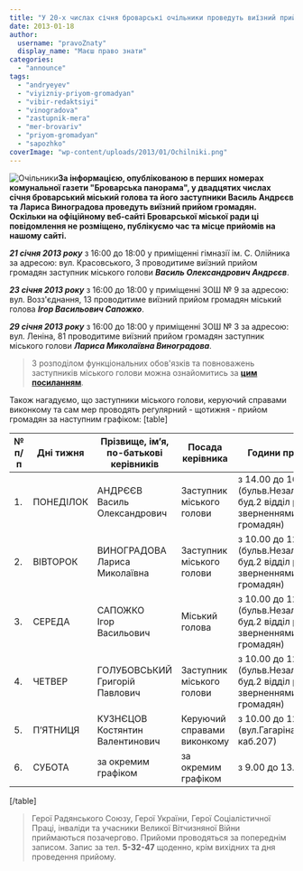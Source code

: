 ```yaml
---
title: "У 20-х числах січня броварські очільники проведуть виїзний прийом громадян"
date: 2013-01-18
author: 
  username: "pravoZnaty"
  display_name: "Маєш право знати"
categories: 
  - "announce"
tags: 
  - "andryeyev"
  - "viyizniy-priyom-gromadyan"
  - "vibir-redaktsiyi"
  - "vinogradova"
  - "zastupnik-mera"
  - "mer-brovariv"
  - "priyom-gromadyan"
  - "sapozhko"
coverImage: "wp-content/uploads/2013/01/Ochilniki.png"
---
```


![Очільники](https://mpz.brovary.org/wp-content/uploads/2013/01/Ochilniki.png)**За інформацією, опублікованою в перших номерах комунальної газети "Броварська панорама", у двадцятих числах січня броварський міський голова та його заступники Василь Андрєєв та Лариса Виноградова проведуть виїзний прийом громадян. Оскільки на офіційному веб-сайті Броварської міської ради ці повідомлення не розміщено, публікуємо час та місце прийомів на нашому сайті.**

_**21 січня 2013 року**_ з 16:00 до 18:00 у приміщенні гімназії ім. С. Олійника за адресою: вул. Красовського, 3 проводитиме виїзний прийом громадян заступник міського голови _**Василь Олександрович Андрєєв**_.

_**23 січня 2013 року**_ з 16:00 до 18:00 у приміщенні ЗОШ № 9 за адресою: вул. Возз'єднання, 13 проводитиме виїзний прийом громадян міський голова _**Ігор Васильович Сапожко**_.

_**29 січня 2013 року**_ з 16:00 до 18:00 у приміщенні ЗОШ № 3 за адресою: вул. Леніна, 81 проводитиме виїзний прийом громадян заступник міського голови _**Лариса Миколаївна Виноградова**_.

> З розподілом функціональних обов'язків та повноважень заступників міського голови можна ознайомитись за [**цим посиланням**](http://brovary.kiev.ua/zastupnyky).

Також нагадуємо, що заступники міського голови, керуючий справами виконкому та сам мер проводять регулярний - щотижня - прийом громадян за наступним графіком: \[table\]

| **№ п/п** | **Дні тижня** | **Прізвище, ім’я, по-батькові керівників** | **Посада керівника** | **Години прийому** |
| --- | --- | --- | --- | --- |
| 1. | ПОНЕДІЛОК | АНДРЄЄВ Василь Олександрович | Заступник міського голови | з 14.00 до 16.00 (бульв.Незалежності, буд.2 відділ роботи із зверненнями громадян) |
| 2. | ВІВТОРОК | ВИНОГРАДОВА Лариса Миколаївна | Заступник міського голови | з 10.00 до 12.00 (бульв.Незалежності, буд.2 відділ роботи із зверненнями громадян) |
| 3. | СЕРЕДА | САПОЖКО    Ігор      Васильович | Міський голова | з 10.00 до 12.00 (бульв.Незалежності, буд.2 відділ роботи із зверненнями громадян) |
| 4. | ЧЕТВЕР | ГОЛУБОВСЬКИЙ Григорій Павлович | Заступник міського голови | з 10.00 до 12.00 (бульв.Незалежності, буд.2 відділ роботи із зверненнями громадян) |
| 5. | П’ЯТНИЦЯ | КУЗНЄЦОВ Костянтин Валентинович | Керуючий справами виконкому | з 10.00 до 12.00 (вул.Гагаріна, буд.15, каб.207) |
| 6. | СУБОТА | за окремим графіком | за окремим графіком | з 9.00 до 13.00 |

\[/table\]

> Герої Радянського Союзу, Герої України, Герої Соціалістичної Праці, інваліди та учасники Великої Вітчизняної Війни приймаються позачергово. Прийоми проводяться за попереднім записом. Запис за тел. **5-32-47** щоденно, крім вихідних та дня проведення прийому.
